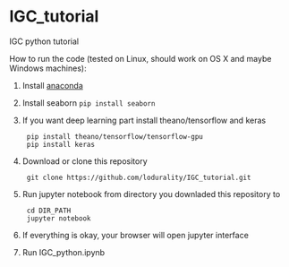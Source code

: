 # IGC_tutorial
IGC python tutorial

How to run the code (tested on Linux, should work on OS X and maybe Windows machines):

1. Install [anaconda](https://www.continuum.io/downloads)

2. Install seaborn
        `pip install seaborn`
        
3. If you want deep learning part install theano/tensorflow and keras
        
        pip install theano/tensorflow/tensorflow-gpu
        pip install keras
        

4. Download or clone this repository
        
        git clone https://github.com/lodurality/IGC_tutorial.git
        
5. Run jupyter notebook from directory you downladed this repository to

        cd DIR_PATH
        jupyter notebook
        
6. If everything is okay, your browser will open jupyter interface

7. Run IGC_python.ipynb
